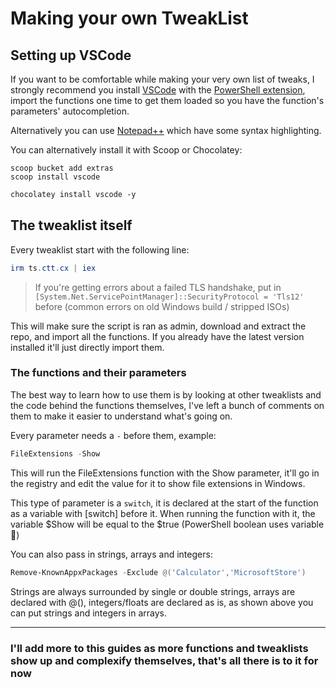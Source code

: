 # Making your own TweakList

## Setting up VSCode

If you want to be comfortable while making your very own list of tweaks, I strongly recommend you install [VSCode](https://code.visualstudio.com) with the [PowerShell extension](https://marketplace.visualstudio.com/items?itemName=ms-vscode.PowerShell), import the functions one time to get them loaded so you have the function's parameters' autocompletion.

Alternatively you can use [Notepad++](https://notepad-plus-plus.org/) which have some syntax highlighting.


You can alternatively install it with Scoop or Chocolatey:
```
scoop bucket add extras
scoop install vscode
```
```ps
chocolatey install vscode -y
```

## The tweaklist itself

Every tweaklist start with the following line:

```PowerShell
irm ts.ctt.cx | iex
```
> If you're getting errors about a failed TLS handshake, put in ``[System.Net.ServicePointManager]::SecurityProtocol = 'Tls12'`` before (common errors on old Windows build / stripped ISOs)

This will make sure the script is ran as admin, download and extract the repo, and import all the functions. If you already have the latest version installed it'll just directly import them.

### The functions and their parameters

The best way to learn how to use them is by looking at other tweaklists and the code behind the functions themselves, I've left a bunch of comments on them to make it easier to understand what's going on.

Every parameter needs a `-` before them, example:

```PowerShell
FileExtensions -Show
```
This will run the FileExtensions function with the Show parameter, it'll go in the registry and edit the value for it to show file extensions in Windows.

This type of parameter is a ``switch``, it is declared at the start of the function as a variable with [switch] before it. When running the function with it, the variable $Show will be equal to the $true (PowerShell boolean uses variable :shrug:)

You can also pass in strings, arrays and integers:

```PowerShell
Remove-KnownAppxPackages -Exclude @('Calculator','MicrosoftStore')
```
Strings are always surrounded by single or double strings, arrays are declared with @(), integers/floats are declared as is, as shown above you can put strings and integers in arrays.

---
### I'll add more to this guides as more functions and tweaklists show up and complexify themselves, that's all there is to it for now